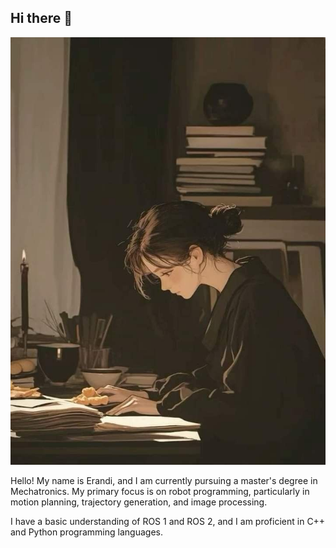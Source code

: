 ## Hi there 👋
<img src="picture22.jpg" alt="picture" />

Hello! My name is Erandi, and I am currently pursuing a master's degree in Mechatronics. My primary focus is on robot programming, particularly in motion planning, trajectory generation, and image processing.

I have a basic understanding of ROS 1 and ROS 2, and I am proficient in C++ and Python programming languages.

<!--
**erandivg/erandivg** is a ✨ _special_ ✨ repository because its `README.md` (this file) appears on your GitHub profile.

Here are some ideas to get you started:

- 🔭 I’m currently working on ...
- 🌱 I’m currently learning ...
- 👯 I’m looking to collaborate on ...
- 🤔 I’m looking for help with ...
- 💬 Ask me about ...
- 📫 How to reach me: ...
- 😄 Pronouns: ...
- ⚡ Fun fact: ...
-->
